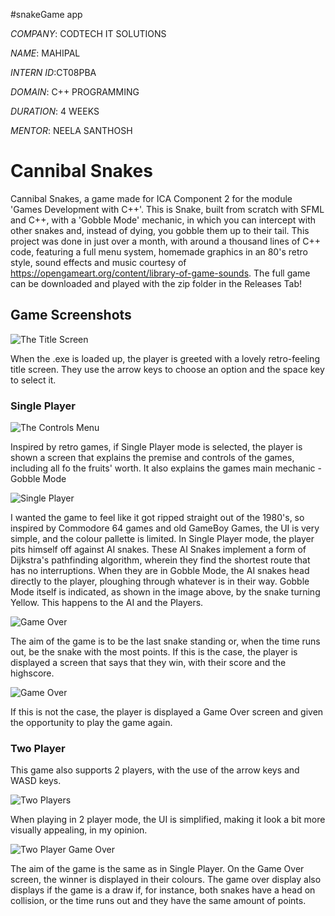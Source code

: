 #snakeGame app

*COMPANY*: CODTECH IT SOLUTIONS

*NAME*: MAHIPAL

*INTERN ID*:CT08PBA

*DOMAIN*: C++ PROGRAMMING

*DURATION*: 4 WEEKS

*MENTOR*: NEELA SANTHOSH

# Cannibal Snakes
Cannibal Snakes, a game made for ICA Component 2 for the module 'Games Development with C++'. This is Snake, built from scratch with SFML and C++, with a 'Gobble Mode' mechanic, in which you can intercept with other snakes and, instead of dying, you gobble them up to their tail. This project was done in just over a month, with around a thousand lines of C++ code, featuring a full menu system, homemade graphics in an 80's retro style, sound effects and music courtesy of https://opengameart.org/content/library-of-game-sounds. The full game can be downloaded and played with the zip folder in the Releases Tab! 
## Game Screenshots
![The Title Screen](http://www.tomdotscott.com/images/Github/Snake/Snake_Titles.png)

When the .exe is loaded up, the player is greeted with a lovely retro-feeling title screen. They use the arrow keys to choose an option and the space key to select it.
### Single Player

![The Controls Menu](http://www.tomdotscott.com/images/Github/Snake/Snake_Controls.png)

Inspired by retro games, if Single Player mode is selected, the player is shown a screen that explains the premise and controls of the games, including all fo the fruits' worth. It also explains the games main mechanic - Gobble Mode

![Single Player](http://www.tomdotscott.com/images/Github/Snake/Snake_In-Game_SinglePlayer.png)

I wanted the game to feel like it got ripped straight out of the 1980's, so inspired by Commodore 64 games and old GameBoy Games, the UI is very simple, and the colour pallette is limited. 
In Single Player mode, the player pits himself off against AI snakes. These AI Snakes implement a form of Dijkstra's pathfinding algorithm, wherein they find the shortest route that has no interruptions. When they are in Gobble Mode, the AI snakes head directly to the player, ploughing through whatever is in their way. Gobble Mode itself is indicated, as shown in the image above, by the snake turning Yellow. This happens to the AI and the Players.

![Game Over](http://www.tomdotscott.com/images/Github/Snake/Snake_SinglePlayer_GameOver_1.png)

The aim of the game is to be the last snake standing or, when the time runs out, be the snake with the most points. If this is the case, the player is displayed a screen that says that they win, with their score and the highscore.

![Game Over](http://www.tomdotscott.com/images/Github/Snake/Snake_SinglePlayer_GameOver_2.png)

If this is not the case, the player is displayed a Game Over screen and given the opportunity to play the game again. 
### Two Player
This game also supports 2 players, with the use of the arrow keys and WASD keys. 

![Two Players](http://www.tomdotscott.com/images/Github/Snake/Snake_In-Game-TwoPlayer.png)

When playing in 2 player mode, the UI is simplified, making it look a bit more visually appealing, in my opinion. 

![Two Player Game Over](http://www.tomdotscott.com/images/Github/Snake/Snake_TwoPlayerGameOver.png)

The aim of the game is the same as in Single Player. On the Game Over screen, the winner is displayed in their colours. The game over display also displays if the game is a draw if, for instance, both snakes have a head on collision, or the time runs out and they have the same amount of points. 
